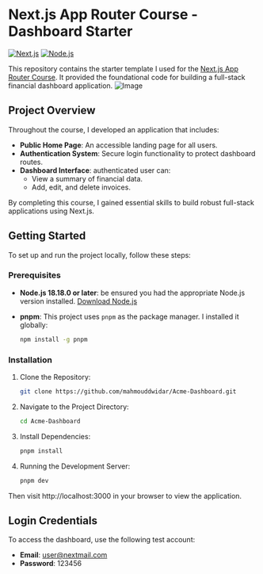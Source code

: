 # Next.js App Router Course - Dashboard Starter

[![Next.js](https://img.shields.io/badge/Next.js-15.0.0-black?style=for-the-badge&logo=next.js)](https://nextjs.org/)
[![Node.js](https://img.shields.io/badge/Node.js-18.18.0-green?style=for-the-badge&logo=node.js)](https://nodejs.org/)

This repository contains the starter template I used for the [Next.js App Router Course](https://nextjs.org/learn/dashboard-app). It provided the foundational code for building a full-stack financial dashboard application.
![Image](https://github.com/user-attachments/assets/104e3112-2fee-43ad-8dfc-a58b9251e89e)

## Project Overview

Throughout the course, I developed an application that includes:

- **Public Home Page**: An accessible landing page for all users.
- **Authentication System**: Secure login functionality to protect dashboard routes.
- **Dashboard Interface**: authenticated user can:
  - View a summary of financial data.
  - Add, edit, and delete invoices.

By completing this course, I gained essential skills to build robust full-stack applications using Next.js.

## Getting Started

To set up and run the project locally, follow these steps:

### Prerequisites

- **Node.js 18.18.0 or later**: be ensured you had the appropriate Node.js version installed. [Download Node.js](https://nodejs.org/download)
- **pnpm**: This project uses `pnpm` as the package manager. I installed it globally:

  ```bash
  npm install -g pnpm
  ```
### Installation
1. Clone the Repository:
   ```bash
   git clone https://github.com/mahmouddwidar/Acme-Dashboard.git
   ```
2. Navigate to the Project Directory:
   ``` bash
   cd Acme-Dashboard
   ```
3. Install Dependencies:
   ```bash
   pnpm install
   ```
4. Running the Development Server:
   ```bash
   pnpm dev
   ```
Then visit http://localhost:3000 in your browser to view the application.

## Login Credentials

To access the dashboard, use the following test account:

- **Email**: user@nextmail.com  
- **Password**: 123456
